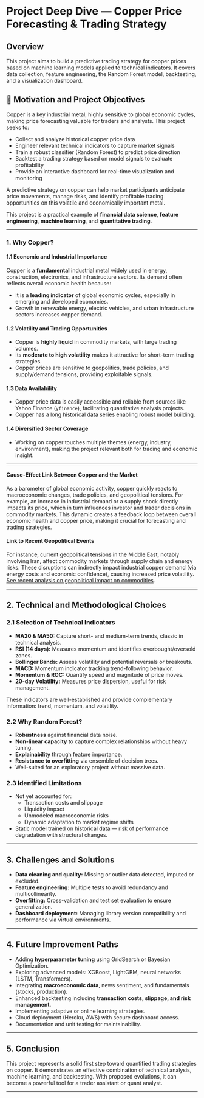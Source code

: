 # Project Deep Dive — Copper Price Forecasting & Trading Strategy

## Overview

This project aims to build a predictive trading strategy for copper prices based on machine learning models applied to technical indicators. It covers data collection, feature engineering, the Random Forest model, backtesting, and a visualization dashboard.

## 🎯 Motivation and Project Objectives

Copper is a key industrial metal, highly sensitive to global economic cycles, making price forecasting valuable for traders and analysts. This project seeks to:

- Collect and analyze historical copper price data  
- Engineer relevant technical indicators to capture market signals  
- Train a robust classifier (Random Forest) to predict price direction  
- Backtest a trading strategy based on model signals to evaluate profitability  
- Provide an interactive dashboard for real-time visualization and monitoring  

A predictive strategy on copper can help market participants anticipate price movements, manage risks, and identify profitable trading opportunities on this volatile and economically important metal.

This project is a practical example of **financial data science**, **feature engineering**, **machine learning**, and **quantitative trading**.

---

### 1. Why Copper?

#### 1.1 Economic and Industrial Importance

Copper is a **fundamental** industrial metal widely used in energy, construction, electronics, and infrastructure sectors. Its demand often reflects overall economic health because:

- It is a **leading indicator** of global economic cycles, especially in emerging and developed economies.  
- Growth in renewable energy, electric vehicles, and urban infrastructure sectors increases copper demand.

#### 1.2 Volatility and Trading Opportunities

- Copper is **highly liquid** in commodity markets, with large trading volumes.  
- Its **moderate to high volatility** makes it attractive for short-term trading strategies.  
- Copper prices are sensitive to geopolitics, trade policies, and supply/demand tensions, providing exploitable signals.

#### 1.3 Data Availability

- Copper price data is easily accessible and reliable from sources like Yahoo Finance (`yfinance`), facilitating quantitative analysis projects.  
- Copper has a long historical data series enabling robust model building.

#### 1.4 Diversified Sector Coverage

- Working on copper touches multiple themes (energy, industry, environment), making the project relevant both for trading and economic insight.

---

#### Cause-Effect Link Between Copper and the Market

As a barometer of global economic activity, copper quickly reacts to macroeconomic changes, trade policies, and geopolitical tensions. For example, an increase in industrial demand or a supply shock directly impacts its price, which in turn influences investor and trader decisions in commodity markets. This dynamic creates a feedback loop between overall economic health and copper price, making it crucial for forecasting and trading strategies.

#### Link to Recent Geopolitical Events

For instance, current geopolitical tensions in the Middle East, notably involving Iran, affect commodity markets through supply chain and energy risks. These disruptions can indirectly impact industrial copper demand (via energy costs and economic confidence), causing increased price volatility. [See recent analysis on geopolitical impact on commodities](https://www.reuters.com/business/energy/trump-iran-oil-policy-impact-2025-06-23/).

---

## 2. Technical and Methodological Choices

### 2.1 Selection of Technical Indicators

- **MA20 & MA50:** Capture short- and medium-term trends, classic in technical analysis.  
- **RSI (14 days):** Measures momentum and identifies overbought/oversold zones.  
- **Bollinger Bands:** Assess volatility and potential reversals or breakouts.  
- **MACD:** Momentum indicator tracking trend-following behavior.  
- **Momentum & ROC:** Quantify speed and magnitude of price moves.  
- **20-day Volatility:** Measures price dispersion, useful for risk management.

These indicators are well-established and provide complementary information: trend, momentum, and volatility.

### 2.2 Why Random Forest?

- **Robustness** against financial data noise.  
- **Non-linear capacity** to capture complex relationships without heavy tuning.  
- **Explainability** through feature importance.  
- **Resistance to overfitting** via ensemble of decision trees.  
- Well-suited for an exploratory project without massive data.

### 2.3 Identified Limitations

- Not yet accounted for:  
  - Transaction costs and slippage  
  - Liquidity impact  
  - Unmodeled macroeconomic risks  
  - Dynamic adaptation to market regime shifts  
- Static model trained on historical data — risk of performance degradation with structural changes.

---

## 3. Challenges and Solutions

- **Data cleaning and quality:** Missing or outlier data detected, imputed or excluded.  
- **Feature engineering:** Multiple tests to avoid redundancy and multicollinearity.  
- **Overfitting:** Cross-validation and test set evaluation to ensure generalization.  
- **Dashboard deployment:** Managing library version compatibility and performance via virtual environments.

---

## 4. Future Improvement Paths

- Adding **hyperparameter tuning** using GridSearch or Bayesian Optimization.  
- Exploring advanced models: XGBoost, LightGBM, neural networks (LSTM, Transformers).  
- Integrating **macroeconomic data**, news sentiment, and fundamentals (stocks, production).  
- Enhanced backtesting including **transaction costs, slippage, and risk management**.  
- Implementing adaptive or online learning strategies.  
- Cloud deployment (Heroku, AWS) with secure dashboard access.  
- Documentation and unit testing for maintainability.

---

## 5. Conclusion

This project represents a solid first step toward quantified trading strategies on copper. It demonstrates an effective combination of technical analysis, machine learning, and backtesting. With proposed evolutions, it can become a powerful tool for a trader assistant or quant analyst.

---
